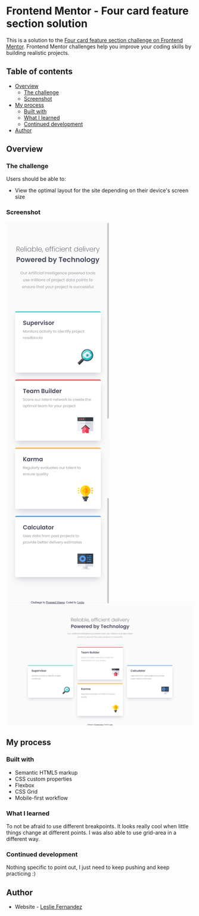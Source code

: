 # Frontend Mentor - Four card feature section solution

This is a solution to the [Four card feature section challenge on Frontend Mentor](https://www.frontendmentor.io/challenges/four-card-feature-section-weK1eFYK). Frontend Mentor challenges help you improve your coding skills by building realistic projects. 

## Table of contents

- [Overview](#overview)
  - [The challenge](#the-challenge)
  - [Screenshot](#screenshot)
- [My process](#my-process)
  - [Built with](#built-with)
  - [What I learned](#what-i-learned)
  - [Continued development](#continued-development)
- [Author](#author)

## Overview

### The challenge

Users should be able to:

- View the optimal layout for the site depending on their device's screen size

### Screenshot

![](./design/mobile-solution.png)
![](./design/desktop-solution.png)


## My process

### Built with

- Semantic HTML5 markup
- CSS custom properties
- Flexbox
- CSS Grid
- Mobile-first workflow

### What I learned

To not be afraid to use different breakpoints. It looks really cool when little things change at different points. I was also able to use grid-area in a different way.

### Continued development

Nothing specific to point out, I just need to keep pushing and keep practicing :)

## Author

- Website - [Leslie Fernandez](https://github.com/leslief10)
